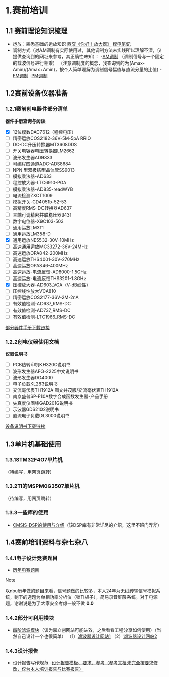 # 1.赛前培训
## 1.1 赛前理论知识梳理
- 运放：熟悉基础的运放知识
[西交《你好！放大器》](https://ycnsiyj25rbf.feishu.cn/record/O5WMrARGpeajcZcYnSTcFt5Pndk)
[模电笔记](https://shiranui1120.github.io/Orange.github.io/post/mo-dian-bi-ji.html)
- 调制方式（对AM调制有实际使用过，其他调制方法未实践所以理解不深，仅提供查询到的网址来参考，其正确性未知）：
-[AM调制](https://zhuanlan.zhihu.com/p/644732273) （调制信号与一个固定的载波信号进行相乘）
（注意调制度的概念，我查询到的为(Amax-Amin)/(Amax+Amin)，按个人简单理解为调制信号幅值与直流分量的比值)
-[FM调制](https://blog.csdn.net/weixin_66634995/article/details/135971957)
-[PM调制](https://blog.csdn.net/m0_37803477/article/details/131796491?ops_request_misc=%257B%2522request%255Fid%2522%253A%2522dbe12aa679d2fe3b9010dd51308f6230%2522%252C%2522scm%2522%253A%252220140713.130102334..%2522%257D&request_id=dbe12aa679d2fe3b9010dd51308f6230&biz_id=0&utm_medium=distribute.pc_search_result.none-task-blog-2~all~sobaiduend~default-1-131796491-null-null.142^v102^pc_search_result_base2&utm_term=PM%E8%B0%83%E5%88%B6&spm=1018.2226.3001.4187)
## 1.2赛前设备仪器准备
### 1.2.1赛前创电器件部分清单
  **器件手册查询与阅读**
- [x] 12位模数DAC7612（程控电压）                     
- [ ] 精密运放COS2182-36V-5M-5pA RRIO
- [ ] DC-DC升压转换器MT3608DDS
- [ ] 开关电容器电压转换器LM2662
- [ ] 波形发生器AD9833
- [ ] 可编程四通道ADC-ADS8684
- [ ] NPN 型双极结型晶体管SS9013
- [ ] 模拟乘法器-AD633
- [ ] 程控放大器-LTC6910-PGA
- [ ] 模拟乘法器-AD835-readWYB
- [ ] 电流检测ZXCT1009
- [ ] 模拟开关-CD4051b-52-53
- [ ] 高精度RMS-DC转换器AD637
- [ ] 三端可调精密并联稳压器tl431
- [ ] 数字电位器-X9C103-503
- [ ] 通用运放LM311
- [ ] 通用运放LM358-D
- [x] 通用运放NE5532-30V-10MHz
- [ ] 高速通用运放MC33272-36V-24MHz 
- [ ] 高速运放OPA842-200MHz 
- [ ] 高速运放THS4001-30V-270MHz
- [ ] 高速运放OPA846-400MHz 
- [ ] 高速运放-电流反馈-AD8000-1.5GHz
- [ ] 高速运放-电流反馈THS3201-1.8GHz
- [x] 压控放大器-AD603_VGA（V-dB线性）
- [ ] 压控线性放大VCA810
- [ ] 精密运放COS2177-36V-2M-2nA 
- [ ] 有效值检测-AD637_RMS-DC
- [ ] 有效值检测-AD737_RMS-DC
- [ ] 有效值检测-LTC1966_RMS-DC

[部分器件手册下载链接](https://ycnsiyj25rbf.feishu.cn/wiki/Q2y6wSN0PiJ85NkRLdqczMM8nzh#share-TyRodUH6joHCC8xl4JHcO3pYnNg)
### 1.2.2创电仪器使用文档
  **仪器说明书**
- [ ] PCB热转印机KH320C说明书                     
- [ ] 波形发生器AFG-2225中文说明书
- [ ] 波形发生器DG4000
- [ ] 电子负载KL283说明书
- [ ] 交流毫伏表TH1912A 图文并茂版/交流毫伏表TH1912A
- [ ] 南京盛普SP-F10A数字合成函数发生器-产品手册
- [ ] 失真度仪固纬GAD201G说明书
- [ ] 示波器GDS2102说明书
- [ ] 直流电子负载DL3000说明书

[设备说明书下载链接](https://ycnsiyj25rbf.feishu.cn/wiki/Q2y6wSN0PiJ85NkRLdqczMM8nzh#share-KgYmdyMhtoeMnRxHF37cKVQgnwc)
## 1.3单片机基础使用
### 1.3.1STM32F407单片机
（待编写，用网页跳转）
### 1.3.2TI的MSPM0G3507单片机
（待编写，用网页跳转）
### 1.3.3一些库的使用
- [CMSIS-DSP的使用与介绍](https://arm-software.github.io/CMSIS-DSP)（该DSP库有非常详尽的介绍，这里不班门弄斧）
## 1.4赛前培训资料与杂七杂八
### 1.4.1电子设计竞赛题目
- [历年电赛题目](https://ycnsiyj25rbf.feishu.cn/wiki/Q2y6wSN0PiJ85NkRLdqczMM8nzh#share-CI6AdtCQSocEEsxYcjEcTTZ3nJe)
> [!NOTE]
> 以nbu历年做的题目来看，信号题做的比较多，本人24年为无线传输信号模拟系统，剩下的选题为单相功率分析仪（锁TI板子），简易录音屏蔽系统。对于电源题，谢谢说是为了大家安全考虑一般不做   **0.0**

### 1.4.2部分可利用模块
- [四阶滤波模块](https://pro.lceda.cn/editor#id=49eefc964ec04ce0b8576046c6b25045,tab=*ceafd680bea84109a16f879c25358e70@49eefc964ec04ce0b8576046c6b25045)（该为嘉立创网站可能失效，之后看看工程分享如何使用）（当然自己设计一个也很简单）
（1）[滤波器设计网站1](https://tools.analog.com/cn/filterwizard/)     （2）[滤波器设计网站2](https://webench.ti.com/filter-design-tool/filter-type)
### 1.4.3设计报告
- 设计报告写作规范
-[设计报告模板、要求、参考（参考文档未完全按要求修改，仅为本人培训报告与比赛报告）](https://ycnsiyj25rbf.feishu.cn/wiki/Q2y6wSN0PiJ85NkRLdqczMM8nzh#share-FIRRd0cTrobo3uxzYAQcRQRXnTb)